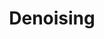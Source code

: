 ---
title: "Denoising"

categories: ['']

tags: ['Denoising']

arabic: ['ازالة الضوضاء']

publishers: ['معجم مصطلحات التعلم الآلي والتعلم العميق وعلم البيانات']

types: "word"

slug: ""
---